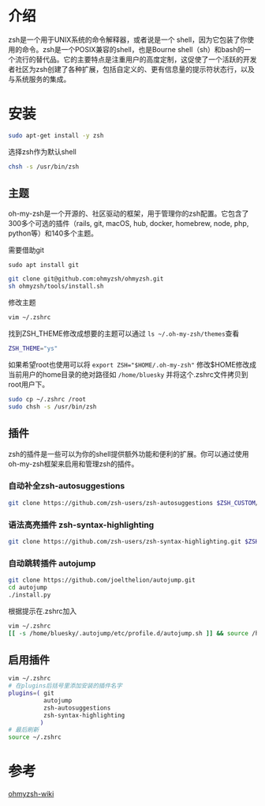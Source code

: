 # 介绍

zsh是一个用于UNIX系统的命令解释器，或者说是一个 shell，因为它包装了你使用的命令。zsh是一个POSIX兼容的shell，也是Bourne shell（sh）和bash的一个流行的替代品。它的主要特点是注重用户的高度定制，这促使了一个活跃的开发者社区为zsh创建了各种扩展，包括自定义的、更有信息量的提示符状态行，以及与系统服务的集成。

# 安装

```bash
sudo apt-get install -y zsh
```

选择zsh作为默认shell

```bash
chsh -s /usr/bin/zsh
```

## 主题

oh-my-zsh是一个开源的、社区驱动的框架，用于管理你的zsh配置。它包含了300多个可选的插件（rails, git, macOS, hub, docker, homebrew, node, php, python等）和140多个主题。

需要借助git

```
sudo apt install git
```

```bash
git clone git@github.com:ohmyzsh/ohmyzsh.git
sh ohmyzsh/tools/install.sh
```

修改主题

```bash
vim ~/.zshrc
```

找到ZSH_THEME修改成想要的主题可以通过 `ls ~/.oh-my-zsh/themes`查看

```bash
ZSH_THEME="ys"
```

如果希望root也使用可以将 `export ZSH="$HOME/.oh-my-zsh"` 修改$HOME修改成当前用户的home目录的绝对路径如 `/home/bluesky` 并将这个.zshrc文件拷贝到root用户下。

```bash
sudo cp ~/.zshrc /root
sudo chsh -s /usr/bin/zsh
```

## 插件

zsh的插件是一些可以为你的shell提供额外功能和便利的扩展。你可以通过使用oh-my-zsh框架来启用和管理zsh的插件。

### 自动补全zsh-autosuggestions

```bash
git clone https://github.com/zsh-users/zsh-autosuggestions $ZSH_CUSTOM/plugins/zsh-autosuggestions
```

### **语法高亮插件 zsh-syntax-highlighting**

```bash
git clone https://github.com/zsh-users/zsh-syntax-highlighting.git $ZSH_CUSTOM/plugins/zsh-syntax-highlighting
```

### **自动跳转插件 autojump**

```bash
git clone https://github.com/joelthelion/autojump.git
cd autojump
./install.py
```

根据提示在.zshrc加入

```bash
vim ~/.zshrc
[[ -s /home/bluesky/.autojump/etc/profile.d/autojump.sh ]] && source /home/bluesky/.autojump/etc/profile.d/autojump.sh
```

## 启用插件

```bash
vim ~/.zshrc  
# 在plugins后括号里添加安装的插件名字
plugins=( git
          autojump
          zsh-autosuggestions
          zsh-syntax-highlighting
         )
# 最后刷新
source ~/.zshrc
```

# 参考

[ohmyzsh-wiki](https://github.com/ohmyzsh/ohmyzsh/wiki/Installing-ZSH)
